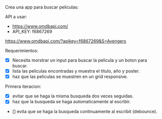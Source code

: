 Crea una app para buscar peliculas:

API a usar:

   - https://www.omdbapi.com/
   - API_KEY: f6867269

https://www.omdbapi.com/?apikey=f6867269&S=Avengers

Requerimientos:

   - [x] Necesita morstrar un input para buscar la pelicula y un boton para buscar.
   - [x] lista las peliculas encontradas y muestra el titulo, año y poster.
   - [x] haz que las peliculas se muestren en un grid responsive.
 
Primera iteracion:

   - [x] evitar que se haga la misma busqueda dos veces seguidas.
   - [x] haz que la busqueda se haga automaticamente al escribir.
   - [] evita que se haga la busqueda continuamente al escribit (debounce).

